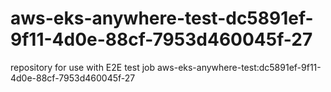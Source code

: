 # aws-eks-anywhere-test-dc5891ef-9f11-4d0e-88cf-7953d460045f-27
repository for use with E2E test job aws-eks-anywhere-test:dc5891ef-9f11-4d0e-88cf-7953d460045f-27
